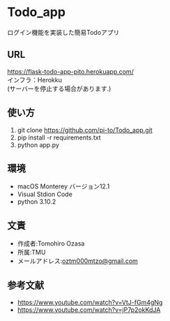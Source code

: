 # Todo_app

ログイン機能を実装した簡易Todoアプリ


## URL

https://flask-todo-app-pito.herokuapp.com/<br>
インフラ：Herokku<br>
(サーバーを停止する場合があります.)

## 使い方

1. git clone https://github.com/pi-to/Todo_app.git
2. pip install -r requirements.txt
3. python app.py

## 環境

* macOS Monterey バージョン12.1
* Visual Stdion Code
* python 3.10.2


## 文責

* 作成者:Tomohiro Ozasa
* 所属:TMU
* メールアドレス:oztm000mtzo@gmail.com



## 参考文献

* https://www.youtube.com/watch?v=VtJ-fGm4gNg
* https://www.youtube.com/watch?v=jP7p2okKdJA

